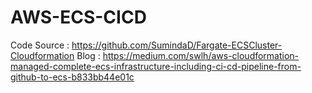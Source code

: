 # AWS-ECS-CICD

Code Source : https://github.com/SumindaD/Fargate-ECSCluster-Cloudformation
Blog : https://medium.com/swlh/aws-cloudformation-managed-complete-ecs-infrastructure-including-ci-cd-pipeline-from-github-to-ecs-b833bb44e01c
